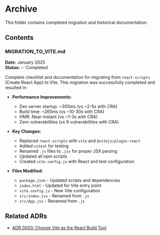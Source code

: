 # Archive

This folder contains completed migration and historical documentation.

## Contents

### MIGRATION_TO_VITE.md
**Date:** January 2025  
**Status:** ✅ Completed

Complete checklist and documentation for migrating from `react-scripts` (Create React App) to Vite. This migration was successfully completed and resulted in:

- **Performance Improvements:**
  - Dev server startup: ~300ms (vs ~2-5s with CRA)
  - Build time: ~265ms (vs ~10-30s with CRA)
  - HMR: Near-instant (vs ~1-3s with CRA)
  - Zero vulnerabilities (vs 9 vulnerabilities with CRA)

- **Key Changes:**
  - Replaced `react-scripts` with `vite` and `@vitejs/plugin-react`
  - Added `vitest` for testing
  - Renamed `.js` files to `.jsx` for proper JSX parsing
  - Updated all npm scripts
  - Created `vite.config.js` with React and test configuration

- **Files Modified:**
  - `package.json` - Updated scripts and dependencies
  - `index.html` - Updated for Vite entry point
  - `vite.config.js` - New Vite configuration
  - `src/index.jsx` - Renamed from `.js`
  - `src/App.jsx` - Renamed from `.js`

## Related ADRs
- [ADR 0003: Choose Vite as the React Build Tool](../src/docs/adrs/0003-choose-vite-for-react-build-tool.md) 